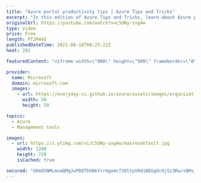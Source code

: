 ```yaml
---
title: "Azure portal productivity tips | Azure Tips and Tricks"
excerpt: "In this edition of Azure Tips and Tricks, learn about Azure portal productivity tips.    For more tips and tricks, visit: https://aka.ms/azuretipsandtricks  Get started with 12 months of free services and $200 USD in credit. Create your free account today with Microsoft Azure: https://aka.ms/att/free"
originalUrl: https://youtube.com/watch?v=L5dWy-sxg4w
type: video
price: Free
length: PT2M44S
publishedDateTime: 2021-08-18T00:23:22Z
heat: 202

featuredContent: "<iframe width=\"800\" height=\"500\" frameborder=\"0\" src=\"https://www.youtube.com/embed/L5dWy-sxg4w\" allow=\"accelerometer; autoplay; encrypted-media; gyroscope; picture-in-picture\" allowfullscreen></iframe>"

provider:
  name: Microsoft
  domain: microsoft.com
  images:
    - url: https://everyday-cc.github.io/azure/assets/images/organizations/microsoft.com-50x50.jpg
      width: 50
      height: 50

topics:
  - Azure
  - Management tools

images:
  - url: https://i.ytimg.com/vi/L5dWy-sxg4w/maxresdefault.jpg
    width: 1280
    height: 720
    isCached: true

secured: "G0eO5NMLmswQMqJuPD8ThhNkY+rUgemcf3OltpV9diNEGgUcOjSz3Rw/xQMsj2ng4S/8Uj+BgEnycyHruED8u+Nfaqe60bs7s8eL21NWphlFDn+r08fghreExjchtdqx5Ke1oEyT/5/At5ZKBP+CxlIEOM/cinMCCDG7irpyp8fd3rwQr5AMLQorjpkJvgCDYFFv9akYvgRP84AxmXlsmFtlfhisLBmS4q2lGjWlrro37lsgd1w3iqa0ZR8Sju4zy20uks6SOklORocHkrsuNlQJp4N0BMFcYJQlkhaC0JvGiWpUa4YXxQwzQDTzekIwtfapTPvyZX0zHo1ytYcwE+JNNzdIceQGJLc7FVNXJzFkajckaPl4VRy9ja/9UAxIRBvbiHmlHTyFu5Y2zYF5WgmqFLlIC5jenoQpB+xrk8w=;Fq31Ed6SynkZsiQCUV5Hmg=="
---
```


